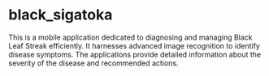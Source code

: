# black_sigatoka

This is a mobile application dedicated to diagnosing and managing Black Leaf Streak efficiently. It harnesses advanced image recognition to identify disease symptoms. The applications provide detailed information about the severity of the disease and recommended actions.
